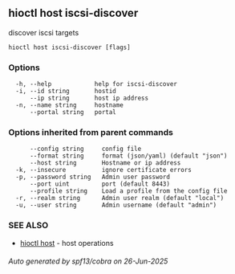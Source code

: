 ## hioctl host iscsi-discover

discover iscsi targets

```
hioctl host iscsi-discover [flags]
```

### Options

```
  -h, --help            help for iscsi-discover
  -i, --id string       hostid
      --ip string       host ip address
  -n, --name string     hostname
      --portal string   portal
```

### Options inherited from parent commands

```
      --config string     config file
      --format string     format (json/yaml) (default "json")
      --host string       Hostname or ip address
  -k, --insecure          ignore certificate errors
  -p, --password string   Admin user password
      --port uint         port (default 8443)
      --profile string    Load a profile from the config file
  -r, --realm string      Admin user realm (default "local")
  -u, --user string       Admin username (default "admin")
```

### SEE ALSO

* [hioctl host](hioctl_host.md)	 - host operations

###### Auto generated by spf13/cobra on 26-Jun-2025
